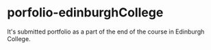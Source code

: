 # porfolio-edinburghCollege
It's submitted portfolio as a part of the end  of the course in Edinburgh College.
